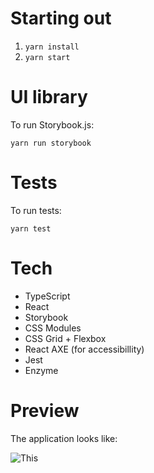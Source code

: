 # Starting out

1. `yarn install`
2. `yarn start`

# UI library

To run Storybook.js:

```
yarn run storybook
```

# Tests

To run tests:

```
yarn test
```

# Tech

- TypeScript
- React
- Storybook
- CSS Modules
- CSS Grid + Flexbox
- React AXE (for accessibillity)
- Jest
- Enzyme

# Preview

The application looks like:

![This](screencapture.png)
